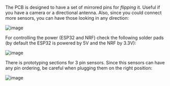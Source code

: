 The PCB is designed to have a set of mirrored pins for _flipping_ it. Useful if you have a camera or a directional antenna. Also, since you could connect more sensors, you can have those looking in any direction:

![image](https://user-images.githubusercontent.com/1091420/220392466-2423b496-cf47-4725-9156-30f054ed3915.png)

For controlling the power (ESP32 and NRF) check the following solder pads (by default the ESP32 is powered by 5V and the NRF by 3.3V):

![image](https://user-images.githubusercontent.com/1091420/220392643-cbfcf55d-b43a-46e8-8577-6fc2b0642dcd.png)

There is prototyping sections for 3 pin sensors. Since this sensors can have any pin ordering, be careful when plugging them on the right position:

![image](https://user-images.githubusercontent.com/1091420/220393104-cf95a437-c0b5-416b-9683-f42ba3f72614.png)

